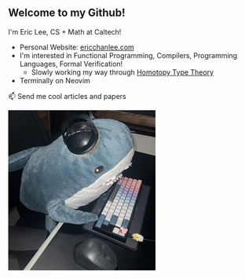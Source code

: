 ## Welcome to my Github!

I'm Eric Lee, CS + Math at Caltech!
- Personal Website: [ericchanlee.com](ericchanlee.com)
- I'm interested in Functional Programming, Compilers, Programming Languages, Formal Verification!
  - Slowly working my way through [Homotopy Type Theory](https://homotopytypetheory.org/book/)
- Terminally on Neovim

<!--
Previously worked on:
- SWE Intern @ Jane Street (2025)
- Research on Active Learning of Molecular Properties @ Caltech (2024)
- SWE Intern @ Amazon (2023)
- Microcontrollers on Lunar Rovers @ Caltech/JPL (2022)
- Research on Computational Fluid Dynamics of CD8+ T-Cells @ UCI (2021)
-->

📫 Send me cool articles and papers

![Live photo of me](shark_sm.png)
